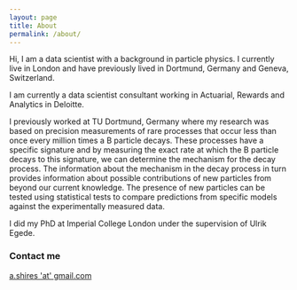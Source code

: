 ```yaml
---
layout: page
title: About
permalink: /about/
---
```


Hi, I am a data scientist with a background in particle physics. I currently live in London and have previously lived in Dortmund, Germany and Geneva, Switzerland.

I am currently a data scientist consultant working in Actuarial, Rewards and Analytics in Deloitte.

I previously worked at TU Dortmund, Germany where my research was based on precision measurements of rare processes that occur less than once every million times a B particle decays. These processes have a specific signature and by measuring the exact rate at which the B particle decays to this signature, we can determine the mechanism for the decay process. The information about the mechanism in the decay process in turn provides information about possible contributions of new particles from beyond our current knowledge. The presence of new particles can be tested using statistical tests to compare predictions from specific models against the experimentally measured data.

I did my PhD at Imperial College London under the supervision of Ulrik Egede.

### Contact me

[a.shires 'at' gmail.com](mailto:a.shires@gmail.com)
